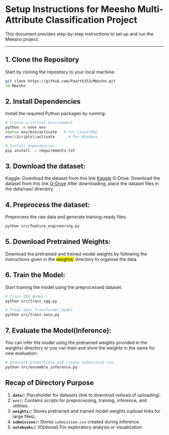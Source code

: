 # Setup Instructions for Meesho Multi-Attribute Classification Project

This document provides step-by-step instructions to set up and run the Meesho project.

---

## 1. Clone the Repository

Start by cloning the repository to your local machine:
```bash
git clone https://github.com/Paarth353/Meesho.git
cd Meesho
```

## 2. Install Dependencies 
Install the required Python packages by running:
```bash
# Create a virtual environment
python -m venv env
source env/bin/activate   # For Linux/Mac
env\\Scripts\\activate      # For Windows

# Install dependencies
pip install -r requirements.txt
```

## 3. Download the dataset:
Kaggle: Download the dataset from this link [Kaggle](https://www.kaggle.com/competitions/visual-taxonomy/data) 
G-Drive: Download the dataset from this link [G-Drive](https://drive.google.com/drive/folders/1wTAHyzmMs51ypUBEo6d7Jgsby-lg24_a?usp=sharing)
After downloading, place the dataset files in the data/raw/ directory

## 4. Preprocess the dataset:
Preprocess the raw data and generate training-ready files:
```bash
python src/feature_engineering.py
```

## 5. Download Pretrained Weights:
Download the pretrained and trained model weights by following the instructions given in the <mark>weights/</mark> directory to organise the data

## 6. Train the Model:
Start training the model using the preprocessed dataset:
```bash
# Train VGG model
python src/train_vgg.py

# Train Swin Transformer model
python src/train_swin.py
```

## 7. Evaluate the Model(Inference):
You can infer the model using the pretrained weights provided in the weights/ directory or you can train and store the weights in the same for new evaluation:
```bash
# Generate predictions and create submission.csv
python src/ensemble_inference.py
```

## Recap of Directory Purpose
1. **`data/`:** Placeholder for datasets (link to download instead of uploading).
2. **`src/`:** Contains scripts for preprocessing, training, inference, and utilities.
3. **`weights/`:** Stores pretrained and trained model weights (upload links for large files).
4. **`submission/`:** Stores `submission.csv` created during inference.
5. **`notebooks/`:** (Optional) For exploratory analysis or visualization.
